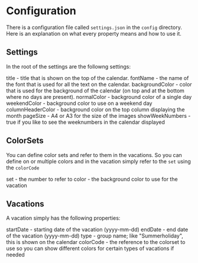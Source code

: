 # Configuration

There is a configuration file called `settings.json` in the `config` directory.
Here is an explanation on what every property means and how to use it.

## Settings

In the root of the settings are the followng settings:

title - title that is shown on the top of the calendar.
fontName - the name of the font that is used for all the text on the calendar.
backgroundColor - color that is used for the background of the calendar (on top and at the bottom where no days are present).
normalColor - background color of a single day
weekendColor - background color to use on a weekend day
columnHeaderColor - background color on the top column displaying the month
pageSize - A4 or A3 for the size of the images
showWeekNumbers - true if you like to see the weeknumbers in the calendar displayed

## ColorSets

You can define color sets and refer to them in the vacations. So you can define on or multiple colors and in the vacation simply refer to the `set` using the `colorCode`

set - the number to refer to
color - the background color to use for the vacation

## Vacations

A vacation simply has the following properties:

startDate - starting date of the vacation (yyyy-mm-dd)
endDate - end date of the vacation (yyyy-mm-dd)
type - group name; like "Summerholiday", this is shown on the calendar
colorCode - the reference to the colorset to use so you can show different colors for certain types of vacations if needed
